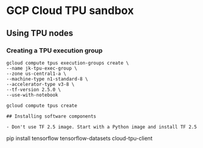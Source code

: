 # GCP Cloud TPU sandbox

## Using TPU nodes

### Creating a TPU execution group

```
gcloud compute tpus execution-groups create \
--name jk-tpu-exec-group \
--zone us-central1-a \
--machine-type n1-standard-8 \
--accelerator-type v3-8 \
--tf-version 2.5.0 \
--use-with-notebook
```


```
gcloud compute tpus create 

## Installing software components

- Don't use TF 2.5 image. Start with a Python image and install TF 2.5

```
pip install tensorflow tensorflow-datasets cloud-tpu-client
```






